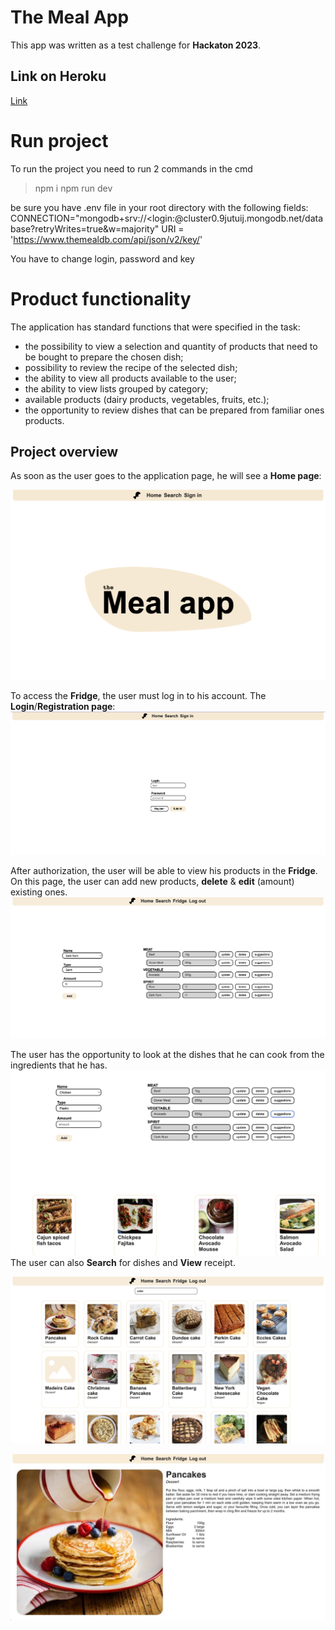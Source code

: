 # The Meal App

This app was written as a test challenge for **Hackaton 2023**.

## Link on Heroku

[Link](https://night-raid-hackaton2023.herokuapp.com)

# Run project

To run the project you need to run 2 commands in the cmd
> npm i
> npm run dev

be sure you have .env file in your root directory with the following fields: 
CONNECTION="mongodb+srv://<login:<password>@cluster0.9jutuij.mongodb.net/database?retryWrites=true&w=majority"
URI = 'https://www.themealdb.com/api/json/v2/key/'

You have to change login, password and key

# Product functionality

The application has standard functions that were specified in the task:
- the possibility to view a selection and quantity of products 
	that need to be bought to prepare the chosen dish;
- possibility to review the recipe of the selected dish;
- the ability to view all products available to the user;
- the ability to view lists grouped by category;
- available products (dairy products, vegetables, fruits, etc.);
- the opportunity to review dishes that can be prepared from
	 familiar ones products.

## Project overview

As soon as the user goes to the application page, he will see a  **Home page**:

![Home page](https://raw.githubusercontent.com/Zonathrope/nightRaid_hackaton_2023/main/Images/Main%20page.png)

To access the **Fridge**, the user must log in to his account. The **Login**/**Registration page**:
![Login/Registration](https://raw.githubusercontent.com/Zonathrope/nightRaid_hackaton_2023/main/Images/login%20page.png)

After authorization, the user will be able to view his products in the **Fridge**. On this page, the user can add new products, **delete** & **edit** (amount) existing ones.
	![Fridge](https://raw.githubusercontent.com/Zonathrope/nightRaid_hackaton_2023/main/Images/fridge.jpg)
	
The user has the opportunity to look at the dishes that he can cook from the ingredients that he has.
![Suggestions](https://raw.githubusercontent.com/Zonathrope/nightRaid_hackaton_2023/main/Images/suggestions.jpg)
The user can also **Search** for dishes and **View** receipt.

![Search](https://raw.githubusercontent.com/Zonathrope/nightRaid_hackaton_2023/main/Images/search.jpg)

![View](https://raw.githubusercontent.com/Zonathrope/nightRaid_hackaton_2023/main/Images/view.jpg)
